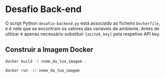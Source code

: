 # Desafio Back-end

O script Python ``desafio-backend.py`` está associado ao ficheiro ``Dockerfile``, e é nele que se encontram os valores das variáveis de ambiente. Antes de utilizar é apenas necessário substituir ``[azitek_key]`` pela respetive API key.

## Construir a Imagem Docker

```sh
docker build -t nome_da_tua_imagem .
```


```sh
docker run -it nome_da_tua_imagem
```